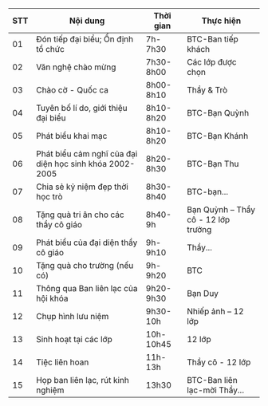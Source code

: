 | STT | Nội dung                                                   | Thời gian    | Thực hiện                           |
|-----|-----------------------------------------------------------|--------------|-------------------------------------|
| 01  | Đón tiếp đại biểu; Ổn định tổ chức                      | 7h-7h30     | BTC-Ban tiếp khách                  |
| 02  | Văn nghệ chào mừng                                        | 7h30-8h00   | Các lớp được chọn                   |
| 03  | Chào cờ - Quốc ca                                        | 8h00-8h10   | Thầy & Trò                          |
| 04  | Tuyên bố lí do, giới thiệu đại biểu                      | 8h10-8h20   | BTC-Bạn Quỳnh                      |
| 05  | Phát biểu khai mạc                                        | 8h10-8h20   | BTC-Bạn Khánh                       |
| 06  | Phát biểu cảm nghĩ của đại diện học sinh khóa 2002-2005 | 8h20-8h30   | BTC-Bạn Thu                         |
| 07  | Chia sẻ kỷ niệm đẹp thời học trò                         | 8h30-8h40   | BTC-bạn...                          |
| 08  | Tặng quà tri ân cho các thầy cô giáo                     | 8h40-9h     | Bạn Quỳnh – Thầy cô - 12 lớp trưởng|
| 09  | Phát biểu của đại diện thầy cô giáo                      | 9h-9h10     | Thầy...                              |
| 10  | Tặng quà cho trường (nếu có)                             | 9h-9h20     | BTC                                  |
| 11  | Thông qua Ban liên lạc của hội khóa                      | 9h20-9h30   | Bạn Duy                             |
| 12  | Chụp hình lưu niệm                                        | 9h30-10h    | Nhiếp ảnh – 12 lớp                  |
| 13  | Sinh hoạt tại các lớp                                     | 10h-10h45   | 12 lớp                              |
| 14  | Tiệc liên hoan                                            | 11h-13h     | Thầy cô - 12 lớp                   |
| 15  | Họp ban liên lạc, rút kinh nghiệm                        | 13h30       | BTC-Ban liên lạc-mời Thầy...      |
